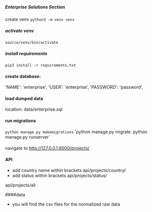 ##### Enterprise Solutions Section

create venv
`python3 -m venv venv`
##### activate venv
`source/venv/bin/activate`
##### install requirements
`pip3 install -r requirements.txt`
#### create database:
'NAME': 'enterprise',
'USER': 'enterprise',
'PASSWORD': 'password',

#### load dumped data
location:
data/enterprise.sql
#### 
#### run migrations
`python manage.py makemigrations`
'python manage.py migrate`
`python manage.py runserver`
####
navigate to 
http://127.0.0.1:8000/projects/

#### API
- add country name within brackets
api/projects/country/<kenya>
- add status within brackets
 api/projects/status/<completed>

 api/projects/all 

 ####data
 - you will find the csv files for the normalized raw data